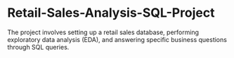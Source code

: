 # Retail-Sales-Analysis-SQL-Project
The project involves setting up a retail sales database, performing exploratory data analysis (EDA), and answering specific business questions through SQL queries.
